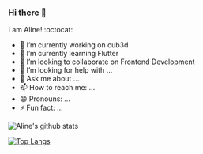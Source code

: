 ### Hi there 👋

I am Aline! :octocat:

- 🔭 I’m currently working on cub3d
- 🌱 I’m currently learning Flutter
- 👯 I’m looking to collaborate on Frontend Development
- 🤔 I’m looking for help with ...
- 💬 Ask me about ...
- 📫 How to reach me: ...
- 😄 Pronouns: ...
- ⚡ Fun fact: ...

![Aline's github stats](https://github-readme-stats.vercel.app/api?username=alineayumi&show_icons=true&theme=radical)
 
[![Top Langs](https://github-readme-stats.vercel.app/api/top-langs/?username=alineayumi&layout=compact)](https://github.com/alineayumi/github-readme-stats)
